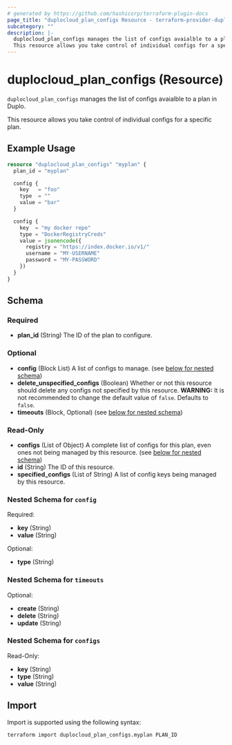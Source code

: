 ```yaml
---
# generated by https://github.com/hashicorp/terraform-plugin-docs
page_title: "duplocloud_plan_configs Resource - terraform-provider-duplocloud"
subcategory: ""
description: |-
  duplocloud_plan_configs manages the list of configs avaialble to a plan in Duplo.
  This resource allows you take control of individual configs for a specific plan.
---
```


# duplocloud_plan_configs (Resource)

`duplocloud_plan_configs` manages the list of configs avaialble to a plan in Duplo.

This resource allows you take control of individual configs for a specific plan.

## Example Usage

```terraform
resource "duplocloud_plan_configs" "myplan" {
  plan_id = "myplan"

  config {
    key   = "foo"
    type  = ""
    value = "bar"
  }

  config {
    key  = "my docker repo"
    type = "DockerRegistryCreds"
    value = jsonencode({
      registry = "https://index.docker.io/v1/"
      username = "MY-USERNAME"
      password = "MY-PASSWORD"
    })
  }
}
```

<!-- schema generated by tfplugindocs -->
## Schema

### Required

- **plan_id** (String) The ID of the plan to configure.

### Optional

- **config** (Block List) A list of configs to manage. (see [below for nested schema](#nestedblock--config))
- **delete_unspecified_configs** (Boolean) Whether or not this resource should delete any configs not specified by this resource. **WARNING:**  It is not recommended to change the default value of `false`. Defaults to `false`.
- **timeouts** (Block, Optional) (see [below for nested schema](#nestedblock--timeouts))

### Read-Only

- **configs** (List of Object) A complete list of configs for this plan, even ones not being managed by this resource. (see [below for nested schema](#nestedatt--configs))
- **id** (String) The ID of this resource.
- **specified_configs** (List of String) A list of config keys being managed by this resource.

<a id="nestedblock--config"></a>
### Nested Schema for `config`

Required:

- **key** (String)
- **value** (String)

Optional:

- **type** (String)


<a id="nestedblock--timeouts"></a>
### Nested Schema for `timeouts`

Optional:

- **create** (String)
- **delete** (String)
- **update** (String)


<a id="nestedatt--configs"></a>
### Nested Schema for `configs`

Read-Only:

- **key** (String)
- **type** (String)
- **value** (String)

## Import

Import is supported using the following syntax:

```shell
terraform import duplocloud_plan_configs.myplan PLAN_ID
```
